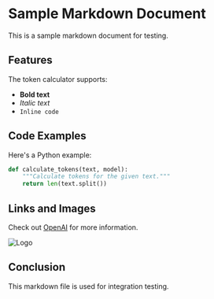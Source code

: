 # Sample Markdown Document

This is a sample markdown document for testing.

## Features

The token calculator supports:

- **Bold text**
- *Italic text*
- `Inline code`

## Code Examples

Here's a Python example:

```python
def calculate_tokens(text, model):
    """Calculate tokens for the given text."""
    return len(text.split())
```

## Links and Images

Check out [OpenAI](https://openai.com) for more information.

![Logo](logo.png)

## Conclusion

This markdown file is used for integration testing.
